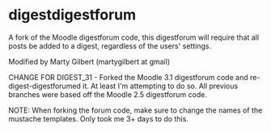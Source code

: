 digestdigestforum
===========

A fork of the Moodle digestforum code, this digestforum will require that all posts be added to a digest, 
regardless of the users' settings.

Modified by Marty Gilbert (martygilbert at gmail)

CHANGE FOR DIGEST_31 - Forked the Moodle 3.1 digestforum code and re-digest-digestforumed it. At least I'm attempting to do so. All previous branches were based off the Moodle 2.5 digestforum code.

NOTE:
When forking the forum code, make sure to change the names of the mustache templates. Only
took me 3+ days to do this. 
